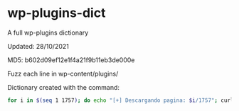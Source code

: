 # wp-plugins-dict
A full wp-plugins dictionary


Updated: 28/10/2021

MD5: b602d09ef12e1f4a21f9b11eb3de000e

Fuzz each line in wp-content/plugins/

Dictionary created with the command:

```sh
for i in $(seq 1 1757); do echo "[+] Descargando pagina: $i/1757"; curl -s -X GET "https://github.com/orgs/wp-plugins/repositories?page=$i" | html2text | grep "\* \*\*\*\*" | awk '{print $3}' >> wp-plugins.txt; done
```
